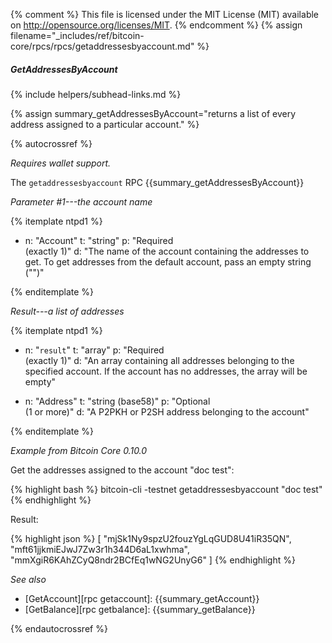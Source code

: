 {% comment %}
This file is licensed under the MIT License (MIT) available on
http://opensource.org/licenses/MIT.
{% endcomment %}
{% assign filename="_includes/ref/bitcoin-core/rpcs/rpcs/getaddressesbyaccount.md" %}

##### GetAddressesByAccount
{% include helpers/subhead-links.md %}

{% assign summary_getAddressesByAccount="returns a list of every address assigned to a particular account." %}

{% autocrossref %}

*Requires wallet support.*

The `getaddressesbyaccount` RPC {{summary_getAddressesByAccount}}

*Parameter #1---the account name*

{% itemplate ntpd1 %}
- n: "Account"
  t: "string"
  p: "Required<br>(exactly 1)"
  d: "The name of the account containing the addresses to get.  To get addresses from the default account, pass an empty string (\"\")"

{% enditemplate %}

*Result---a list of addresses*

{% itemplate ntpd1 %}
- n: "`result`"
  t: "array"
  p: "Required<br>(exactly 1)"
  d: "An array containing all addresses belonging to the specified account.  If the account has no addresses, the array will be empty"

- n: "Address"
  t: "string (base58)"
  p: "Optional<br>(1 or more)"
  d: "A P2PKH or P2SH address belonging to the account"

{% enditemplate %}

*Example from Bitcoin Core 0.10.0*

Get the addresses assigned to the account "doc test":

{% highlight bash %}
bitcoin-cli -testnet getaddressesbyaccount "doc test"
{% endhighlight %}

Result:

{% highlight json %}
[
    "mjSk1Ny9spzU2fouzYgLqGUD8U41iR35QN",
    "mft61jjkmiEJwJ7Zw3r1h344D6aL1xwhma",
    "mmXgiR6KAhZCyQ8ndr2BCfEq1wNG2UnyG6"
]
{% endhighlight %}

*See also*

* [GetAccount][rpc getaccount]: {{summary_getAccount}}
* [GetBalance][rpc getbalance]: {{summary_getBalance}}

{% endautocrossref %}
